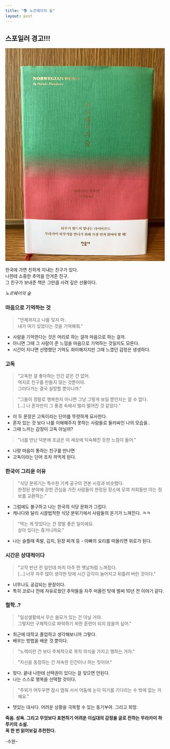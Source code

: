 ```yaml
---
title: "📚 노르웨이의 숲"
layout: post
---
```


## 스포일러 경고!!!

![Norwegian Wood](/assets/norwegianwood.jpg)

한국에 가면 친하게 지내는 친구가 있다.   
나한테 소중한 추억을 안겨준 친구.   
그 친구가 보내준 책은 그만큼 사려 깊은 선물이다.

 _노르웨이의 숲_ 

### 마음으로 기억하는 것

> "언제까지고 나를 잊지 마.  
> 내가 여기 있었다는 것을 기억해줘."

- 사람을 기억한다는 것은 머리로 하는 걸까 마음으로 하는 걸까. 
- 아니면 그때 그 사람이 준 느낌을 마음으로 기억하는 것일지도 모른다. 
- 시간이 지나면 선명했던 기억도 희미해지지만 그때 느꼈던 감정은 생생하다.

### 고독
> "고독한 걸 좋아하는 인간 같은 건 없어.   
> 억지로 친구를 만들지 않는 것뿐이야.   
> 그러다가는 결국 실망할 뿐이니까."

> "그들이 정말로 행복한지 아니면 그냥 그렇게 보일 뿐인지는 알 수 없다.   
> [...] 나 혼자만이 그 풍경 속에서 멀리 떨어진 것 같았다."

- 이 두 문장은 고독이라는 단어를 뚜렷하게 묘사한다. 
- 혼자 있는 것 보다 나를 이해해주지 못하는 사람들로 둘러싸인 나의 모습을..
- 그때 느끼는 감정이 고독 아닐까?

> "너를 만난 덕분에 조금은 이 세상에 익숙해진 듯한 느낌이 들어."

- 나랑 마음이 통하는 친구를 만나면   
- 고독이라는 단어 조차 까먹게 된다. 

### 한국이 그리운 이유

> "식당 분위기는 특수한 기계 공구의 견본 시장과 비슷했다.   
> 한정된 분야에 강한 관심을 가진 사람들이 한정된 장소에 모여 저희들만 아는 정보를 교환하는."

- 그럼에도 불구하고 나는 한국의 식당 문화가 그립다.
- 캐나다와 달리 시끌법적한 식당 분위기에서 사람들의 온기가 느껴진다. ㅋㅋ

> "먹는 게 맛있다는 건 정말 좋은 일이에요.   
> 살아 있다는 증거니까요."

- 나는 슬플때 족발, 김치, 된장 찌개 등 - 아빠의 요리를 떠올리면 위로가 된다.

### 시간은 상대적이다

> "고작 반년 전 일인데 마치 아주 먼 옛날처럼 느껴젔다.   
> [...] 너무 자주 많이 생각한 탓에 시간 감각이 늘어지고 뒤틀려 버린 것이다."

- 너무나도 공감되는 문장이다.   
- 특히 코로나 전에 자유로웠던 추억들을 자주 떠올린 탓에 벌써 10년 전 이야기 같다.

### 철학..?

> "일상샐활에서 무슨 쓸모가 있는 건 아닐 거야.   
> 그렇지만 구체적으로 파악하기 위한 훈련이 되지 않을까 싶어."

- 최근에 대학교 졸업하고 생각해보니까 그렇다.  
- 배우는 방법을 배운 것 뿐이다.

> "노력이란 건 보다 주체적으로 목적 의식을 가지고 행하는 거야."

> "자신을 동정하는 건 저속한 인간이나 하는 짓이야."

- 맞다. 끝내 나한테 선택권이 있다는 걸 잊으면 안된다.
- 나는 스스로 행복을 선택할 것이다. 

> "주위가 어두우면 잠시 멈춰 서서 어둠에 눈이 익기를 기다리는 수 밖에 없는 거예요."  

- 멋있는 대사다. 어려운 상황을 극복할 수 있는 동기부여. 그리고 희망.

**죽음. 성욕. 그리고 무엇보다 표현하기 어려운 이십대의 감정을 글로 전하는 무라카미 하루키의 소설.   
꼭 한 번 읽어보길 추천한다.** 

-수완-

